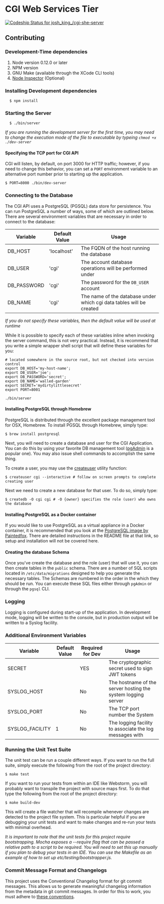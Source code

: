 # CGI Web Services Tier

[ ![Codeship Status for josh_king_/cgi-she-server](https://codeship.com/projects/105187a0-a218-0133-f6ea-1ece657cc271/status?branch=master)](https://codeship.com/projects/128764)


## Contributing

### Development-Time dependencies

1. Node version 0.12.0 or later
2. NPM version
3. GNU Make (available through the XCode CLI tools)
4. [Node Inspector](https://github.com/node-inspector/node-inspector) (Optional)

### Installing Development dependencies

      $ npm install

### Starting the Server

      $ ./bin/server

*If you are running the development server for the first time, you may need to change the execution mode of the file to executable by typeing `chmod +x ./dev-server`*

#### Specifying the TCP port for CGI API

CGI will listen, by default, on port 3000 for HTTP traffic; however, if you need to change this behavior, you can set a `PORT` environment variable to an alternative port number prior to starting up the application.

    $ PORT=8000 ./bin/dev-server

### Connecting to the Database

The CGI API uses a PostgreSQL (PGSQL) data store for persistence. You can run PostgreSQL a number of ways, some of which are outlined below. There are several environment variables that are necessary in order to connect to the database:

Variable | Default Value | Usage
-------- | ------------- | -----------------------------------------
DB_HOST  | 'localhost'   | The FQDN of the host running the database
DB_USER  | 'cgi'      | The account database operations will be performed under
DB_PASSWORD | 'cgi'   | The password for the `DB_USER` account
DB_NAME  | 'cgi'      | The name of the database under which cgi data tables will be created

*If you do not specify these variables, then the default value will be used at runtime*

While it is possible to specify each of these variables inline when invoking the server command, this is not very practical. Instead, it is recommend that you write a simple wrapper shell script that will define these variables for you:

```shell
# located somewhere in the source root, but not checked into version control
export DB_HOST='my-host-name';
export DB_USER='joe';
export DB_PASSWORD='secret';
export DB_NAME='walled-garden'
export SECRET='mydirtylittlesecret'
export PORT=8001

./bin/server

```

#### Installing PostgreSQL through Homebrew

PostgreSQL is distributed through the excellent package management tool for OSX, Homebrew. To install PGSQL through Homebrew, simply type:

    $ brew install postgresql

Next, you will need to create a database and user for the CGI Application. You can do this by using your favorite DB management tool ([pgAdmin](http://www.pgadmin.org/) is a popular one). You may also issue shell commands to accomplish the same thing.

To create a user, you may use the [createuser](http://www.postgresql.org/docs/current/static/sql-createuser.html) utility function:

    $ createuser cgi --interactive # follow on screen prompts to complete creating user

Next we need to create a new database for that user. To do so, simply type:

    $ createdb -O cgi cgi # -O {owner} specifies the role (user) who owns the database

#### Installing PostgreSQL as a Docker container

If you would like to use PostgreSQL as a virtual appliance in a Docker container, it is recommended that you look at the [PostgreSQL image by Paintedfox](https://hub.docker.com/r/paintedfox/postgresql/). There are detailed instructions in the README file at that link, so setup and installation will not be covered here.

#### Creating the database Schema

Once you've create the database and the role (user) that will use it, you can then create tables in the `public` schema. There are a number of SQL scripts located in `/etc/data/migrations` designed to help you generate the necessary tables. The Schemas are numbered in the order in the which they should be run. You can execute these SQL files either through `pgAdmin` or through the `pgsql` CLI.


### Logging

Logging is configured during start-up of the application. In development mode, logging will be written to the console, but in production output will be written to a Syslog facility.

### Additional Environment Variables


Variable        | Default Value   | Required for Dev  | Usage
--------        | -------------   | ----------------  | ------------------------------
SECRET          | <NONE>          | YES               | The cryptographic secret used to sign JWT tokens
SYSLOG_HOST     | <NONE>          | No                | The hostname of the server hosting the system logging server
SYSLOG_PORT     | <NONE>          | No                | The TCP port number the System
SYSLOG_FACILITY | 1               | No                | The logging facility to associate the log messages with


### Running the Unit Test Suite

The unit test can be run a couple different ways. If you want to run the full suite, simply execute the following from the root of the project directory:

    $ make test

If you want to run your tests from within an IDE like Webstorm, you will probably want to transpile the project with source maps first. To do that type the following from the root of the project directory:

    $ make build-dev

This will create a file watcher that will recompile whenever changes are detected to the project file system. This is particular helpful if you are debugging your unit tests and want to make changes and re-run your tests with minimal overhead.

*It is important to note that the unit tests for this project require bootstrapping. Mocha exposes a --require flag that can be passed a relative path to a script to be required.  You will need to set this up manually if you plan to debug your tests in an IDE. You can use the Makefile as an example of how to set up etc/testing/bootstrapper.js.*


### Commit Message Format and Changelogs

This project uses the Conventional Changelog format for git commit messages. This allows us to generate meaningful changelog information from the metadata in git commit messages. In order for this to work, you must adhere to [these conventions](https://github.com/angular/angular.js/blob/master/CONTRIBUTING.md#commit).
